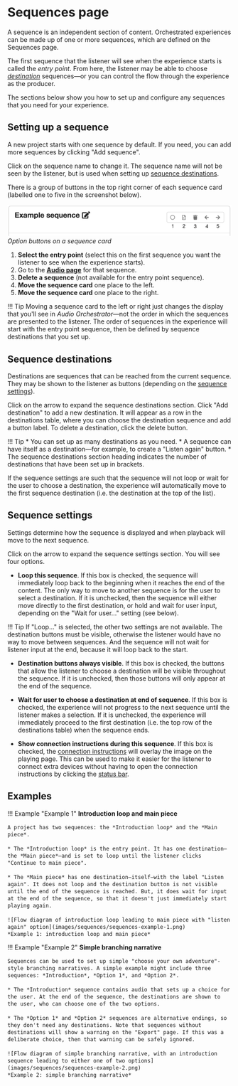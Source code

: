 # Sequences page

A sequence is an independent section of content. Orchestrated experiences can be made up of one or more sequences, which are defined on the Sequences page.

The first sequence that the listener will see when the experience starts is called the *entry point*. From here, the listener may be able to choose [*destination*](#sequence-destinations) sequences—or you can control the flow through the experience as the producer.

The sections below show you how to set up and configure any sequences that you need for your experience.

## Setting up a sequence

A new project starts with one sequence by default. If you need, you can add more sequences by clicking "Add sequence".

Click on the sequence name to change it. The sequence name will not be seen by the listener, but is used when setting up [sequence destinations](#sequence-destinations).

There is a group of buttons in the top right corner of each sequence card (labelled one to five in the screenshot below).

![Screenshot of a sequence card in Audio Orchestrator, showing the sequence title and five buttons](images/sequences/sequence-buttons.png)
*Option buttons on a sequence card*

1. **Select the entry point** (select this on the first sequence you want the listener to see when the experience starts).
2. Go to the **[Audio page](audio.md)** for that sequence.
3. **Delete a sequence** (not available for the entry point sequence).
4. **Move the sequence card** one place to the left.
5. **Move the sequence card** one place to the right.

!!! Tip
    Moving a sequence card to the left or right just changes the display that you'll see in *Audio Orchestrator*—not the order in which the sequences are presented to the listener. The order of sequences in the experience will start with the entry point sequence, then be defined by sequence destinations that you set up.

## Sequence destinations<a name="sequence-destinations"></a>

Destinations are sequences that can be reached from the current sequence. They may be shown to the listener as buttons (depending on the [sequence settings](#sequence-settings)).

Click on the arrow to expand the sequence destinations section. Click "Add destination" to add a new destination. It will appear as a row in the destinations table, where you can choose the destination sequence and add a button label. To delete a destination, click the delete button.

!!! Tip
    * You can set up as many destinations as you need.
    * A sequence can have itself as a destination—for example, to create a "Listen again" button.
    * The sequence destinations section heading indicates the number of destinations that have been set up in brackets.

If the sequence settings are such that the sequence will not loop or wait for the user to choose a destination, the experience will automatically move to the first sequence destination (i.e. the destination at the top of the list).

## Sequence settings<a name="sequence-settings"></a>

Settings determine how the sequence is displayed and when playback will move to the next sequence.

Click on the arrow to expand the sequence settings section. You will see four options.

* **Loop this sequence**. If this box is checked, the sequence will immediately loop back to the beginning when it reaches the end of the content. The only way to move to another sequence is for the user to select a destination. If it is unchecked, then the sequence will either move directly to the first destination, or hold and wait for user input, depending on the "Wait for user..." setting (see below).

!!! Tip
    If "Loop..." is selected, the other two settings are not available. The destination buttons must be visible, otherwise the listener would have no way to move between sequences. And the sequence will not wait for listener input at the end, because it will loop back to the start.


* **Destination buttons always visible**. If this box is checked, the buttons that allow the listener to choose a destination will be visible throughout the sequence. If it is unchecked, then those buttons will only appear at the end of the sequence.

* **Wait for user to choose a destination at end of sequence**. If this box is checked, the experience will not progress to the next sequence until the listener makes a selection. If it is unchecked, the experience will immediately proceed to the first destination (i.e. the top row of the destinations table) when the sequence ends.

* **Show connection instructions during this sequence**. If this box is checked, the [connection instructions](prototype.md#connection-instructions) will overlay the image on the playing page. This can be used to make it easier for the listener to connect extra devices without having to open the connection instructions by clicking the [status bar](prototype.md#prototype-features).

## Examples

!!! Example "Example 1"
    **Introduction loop and main piece**

    A project has two sequences: the *Introduction loop* and the *Main piece*.

    * The *Introduction loop* is the entry point. It has one destination—the *Main piece*—and is set to loop until the listener clicks "Continue to main piece".

    * The *Main piece* has one destination—itself—with the label "Listen again". It does not loop and the destination button is not visible until the end of the sequence is reached. But, it does wait for input at the end of the sequence, so that it doesn't just immediately start playing again.

    ![Flow diagram of introduction loop leading to main piece with "listen again" option](images/sequences/sequences-example-1.png)
    *Example 1: introduction loop and main piece*

!!! Example "Example 2"
    **Simple branching narrative**

    Sequences can be used to set up simple "choose your own adventure"-style branching narratives. A simple example might include three sequences: *Introduction*, *Option 1*, and *Option 2*.

    * The *Introduction* sequence contains audio that sets up a choice for the user. At the end of the sequence, the destinations are shown to the user, who can choose one of the two options.

    * The *Option 1* and *Option 2* sequences are alternative endings, so they don't need any destinations. Note that sequences without destinations will show a warning on the "Export" page. If this was a deliberate choice, then that warning can be safely ignored.   

    ![Flow diagram of simple branching narrative, with an introduction sequence leading to either one of two options](images/sequences/sequences-example-2.png)
    *Example 2: simple branching narrative*
